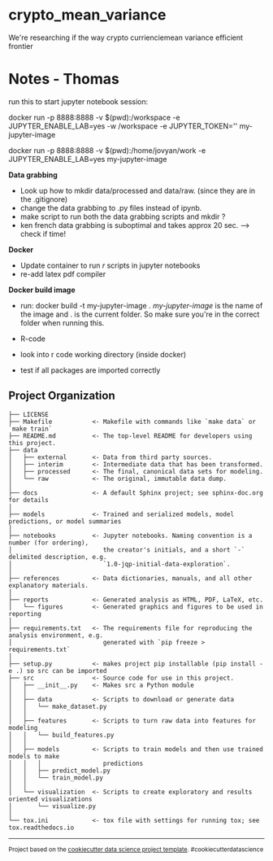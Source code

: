 crypto_mean_variance
==============================

We're researching if the way crypto currienciemean variance efficient frontier

# Notes - Thomas
run this to start jupyter notebook session:

docker run -p 8888:8888 -v $(pwd):/workspace -e JUPYTER_ENABLE_LAB=yes -w /workspace -e JUPYTER_TOKEN='' my-jupyter-image

docker run -p 8888:8888 -v $(pwd):/home/jovyan/work -e JUPYTER_ENABLE_LAB=yes my-jupyter-image


**Data grabbing**
* Look up how to mkdir data/processed and data/raw. (since they are in the .gitignore)
* change the data grabbing to .py files instead of ipynb.
* make script to run both the data grabbing scripts and mkdir ?
* ken french data grabbing is suboptimal and takes approx 20 sec. --> check if time!


**Docker**
* Update container to run *r* scripts in jupyter notebooks
* re-add latex pdf compiler 

**Docker build image**
* run: docker build -t my-jupyter-image .
*my-jupyter-image* is the name of the image and . is the current folder. So make sure you're in the correct folder when running this. 

* R-code
 * look into r code working directory (inside docker)
 * test if all packages are imported correctly



Project Organization
------------

    ├── LICENSE
    ├── Makefile           <- Makefile with commands like `make data` or `make train`
    ├── README.md          <- The top-level README for developers using this project.
    ├── data
    │   ├── external       <- Data from third party sources.
    │   ├── interim        <- Intermediate data that has been transformed.
    │   ├── processed      <- The final, canonical data sets for modeling.
    │   └── raw            <- The original, immutable data dump.
    │
    ├── docs               <- A default Sphinx project; see sphinx-doc.org for details
    │
    ├── models             <- Trained and serialized models, model predictions, or model summaries
    │
    ├── notebooks          <- Jupyter notebooks. Naming convention is a number (for ordering),
    │                         the creator's initials, and a short `-` delimited description, e.g.
    │                         `1.0-jqp-initial-data-exploration`.
    │
    ├── references         <- Data dictionaries, manuals, and all other explanatory materials.
    │
    ├── reports            <- Generated analysis as HTML, PDF, LaTeX, etc.
    │   └── figures        <- Generated graphics and figures to be used in reporting
    │
    ├── requirements.txt   <- The requirements file for reproducing the analysis environment, e.g.
    │                         generated with `pip freeze > requirements.txt`
    │
    ├── setup.py           <- makes project pip installable (pip install -e .) so src can be imported
    ├── src                <- Source code for use in this project.
    │   ├── __init__.py    <- Makes src a Python module
    │   │
    │   ├── data           <- Scripts to download or generate data
    │   │   └── make_dataset.py
    │   │
    │   ├── features       <- Scripts to turn raw data into features for modeling
    │   │   └── build_features.py
    │   │
    │   ├── models         <- Scripts to train models and then use trained models to make
    │   │   │                 predictions
    │   │   ├── predict_model.py
    │   │   └── train_model.py
    │   │
    │   └── visualization  <- Scripts to create exploratory and results oriented visualizations
    │       └── visualize.py
    │
    └── tox.ini            <- tox file with settings for running tox; see tox.readthedocs.io


--------


<p><small>Project based on the <a target="_blank" href="https://drivendata.github.io/cookiecutter-data-science/">cookiecutter data science project template</a>. #cookiecutterdatascience</small></p>


